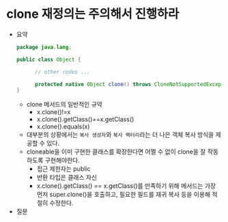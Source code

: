 # clone 재정의는 주의해서 진행하라

- 요약
  ```java
  package java.lang;

  public class Object {
  
        // other codes ...
  
        protected native Object clone() throws CloneNotSupportedException;
  }
  ```
  - clone 메서드의 일반적인 규약
    - x.clone()!=x
    - x.clone().getClass()==x.getClass()
    - x.clone().equals(x)
  - 대부분의 상황에서는 `복사 생성자`와 `복사 팩터리`라는 더 나은 객체 복사 방식을 제공할 수 있다. 
  - cloneable을 이미 구현한 클래스를 확장한다면 어쩔 수 없이 clone을 잘 작동하도록 구현해야한다.
    - 접근 제한자는 public
    - 반환 타입은 클래스 자신
    - x.clone().getClass() == x.getClass()를 만족하기 위해 메서드는 가장 먼저 super.clone()을 호출하고, 필요한 필드를 재귀 복사 등을 이용해 적절히 수정한다.
- 질문